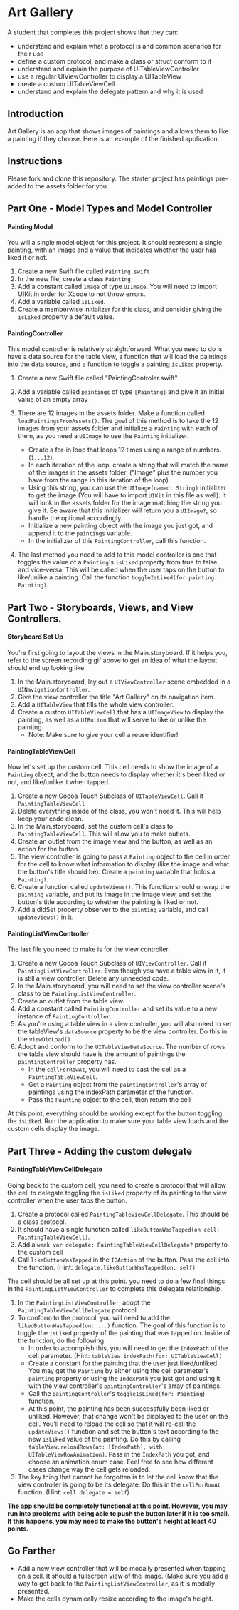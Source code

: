 # Art Gallery

A student that completes this project shows that they can:

- understand and explain what a protocol is and common scenarios for their use
- define a custom protocol, and make a class or struct conform to it
- understand and explain the purpose of UITableViewController
- use a regular UIViewController to display a UITableView
- create a custom UITableViewCell
- understand and explain the delegate pattern and why it is used

## Introduction

Art Gallery is an app that shows images of paintings and allows them to like a painting if they choose. Here is an example of the finished application:

[//]: ![](https://user-images.githubusercontent.com/16965587/43025789-56c5fa24-8c30-11e8-999e-abec67fcad88.gif) 

## Instructions

Please fork and clone this repository. The starter project has paintings pre-added to the assets folder for you.

## Part One - Model Types and Model Controller

#### Painting Model

You will a single model object for this project. It should represent a single painting, with an image and a value that indicates whether the user has liked it or not.

1. Create a new Swift file called `Painting.swift`
2. In the new file, create a class `Painting`
3. Add a constant called `image` of type `UIImage`. You will need to import UIKit in order for Xcode to not throw errors.
4. Add a variable called `isLiked`.
5. Create a memberwise initializer for this class, and consider giving the `isLiked` property a default value.

#### PaintingController

This model controller is relatively straightforward. What you need to do is have a data source for the table view, a function that will load the paintings into the data source, and a function to toggle a painting `isLiked` property.

1. Create a new Swift file called "PaintingControler.swift"
2. Add a variable called `paintings` of type `[Painting]` and give it an initial value of an empty array
3. There are 12 images in the assets folder. Make a function called `loadPaintingsFromAssets()`. The goal of this method is to take the 12 images from your assets folder and initialize a `Painting` with each of them, as you need a `UIImage` to use the  `Painting` initializer.
    - Create a for-in loop that loops 12 times using a range of numbers. (`1...12`).
    - In each iteration of the loop, create a string that will match the name of the images in the assets folder. ("Image" plus the number you have from the range in this iteration of the loop).
    - Using this string, you can use the `UIImage(named: String)` initializer to get the image (You will have to import `UIKit` in this file as well). It will look in the assets folder for the image matching the string you give it. Be aware that this initializer will return you a `UIImage?`, so handle the optional accordingly.
    - Initialize a new painting object with the image you just got, and append it to the `paintings` variable.
    - In the initializer of this `PaintingController`, call this function. 

4. The last method you need to add to this model controller is one that toggles the value of a `Painting`'s `isLiked` property from true to false, and vice-versa. This will be called when the user taps on the button to like/unlike a painting. Call the function `toggleIsLiked(for painting: Painting)`.

## Part Two - Storyboards, Views, and View Controllers.

#### Storyboard Set Up

You're first going to layout the views in the Main.storyboard. If it helps you, refer to the screen recording gif above to get an idea of what the layout should end up looking like.

1. In the Main.storyboard, lay out a `UIViewController` scene embedded in a `UINavigationController`.
2. Give the view controller the title "Art Gallery" on its navigation item.
3. Add a `UITableView` that fills the whole view controller.
4. Create a custom `UITableViewCell` that has a `UIImageView` to display the painting, as well as a `UIButton` that will serve to like or unlike the painting. 
   - Note: Make sure to give your cell a reuse identifier!

#### PaintingTableViewCell

Now let's set up the custom cell. This cell needs to show the image of a `Painting` object, and the button needs to display whether it's been liked or not, and like/unlike it when tapped.

1. Create a new Cocoa Touch Subclass of `UITableViewCell`. Call it `PaintingTableViewCell`
2. Delete everything inside of the class, you won't need it. This will help keep your code clean.
3. In the Main.storyboard, set the custom cell's class to `PaintingTableViewCell`. This will allow you to make outlets.
4. Create an outlet from the image view and the button, as well as an action for the button.
5. The view controller is going to pass a `Painting` object to the cell in order for the cell to know what information to display (like the image and what the button's title should be). Create a `painting` variable that holds a `Painting?`.
6. Create a function called `updateViews()`. This function should unwrap the `painting` variable, and put its image in the image view, and set the button's title according to whether the painting is liked or not.
7. Add a didSet property observer to the `painting` variable, and call `updateViews()` in it.

#### PaintingListViewController

The last file you need to make is for the view controller.

1. Create a new Cocoa Touch Subclass of `UIViewController`. Call it `PaintingListViewController`. Even though you have a table view in it, it is still a view controller. Delete any unneeded code.
2. In the Main.storyboard, you will need to set the view controller scene's class to be `PaintingListViewController`.
3. Create an outlet from the table view.
4. Add a constant called `PaintingController` and set its value to a new instance of `PaintingController`.
5. As you're using a table view in a view controller, you will also need to set the tableView's `dataSource` property to be the view controller. Do this in the `viewDidLoad()`
6. Adopt and conform to the `UITableViewDataSource`. The number of rows the table view should have is the amount of paintings the `paintingController` property has.
    - In the `cellForRowAt`, you will need to cast the cell as a `PaintingTableViewCell`.
    - Get a `Painting` object from the `paintingController`'s array of paintings using the indexPath parameter of the function.
    - Pass the `Painting` object to the cell, then return the cell

At this point, everything should be working except for the button toggling the `isLiked`. Run the application to make sure your table view loads and the custom cells display the image.

## Part Three - Adding the custom delegate

#### PaintingTableViewCellDelegate

Going back to the custom cell, you need to create a protocol that will allow the cell to delegate toggling the `isLiked` property of its painting to the view controller when the user taps the button.

1. Create a protocol called `PaintingTableViewCellDelegate`. This should be a class protocol.
2. It should have a single function called `likeButtonWasTapped(on cell: PaintingTableViewCell)`.
3. Add a `weak var delegate: PaintingTableViewCellDelegate?` property to the custom cell
4. Call `likeButtonWasTapped` in the `IBAction` of the button. Pass the cell into the function. (Hint: `delegate.likeButtonWasTapped(on: self)`

The cell should be all set up at this point. you need to do a few final things in the `PaintingListViewController` to complete this delegate relationship.

1. In the `PaintingListViewController`, adopt the `PaintingTableViewCellDelegate` protocol.
2. To conform to the protocol, you will need to add the `likedButtonWasTapped(on: ...)` function. The goal of this function is to toggle the `isLiked` property of the painting that was tapped on. Inside of the function, do the following:
     - In order to accomplish this, you will need to get the `IndexPath` of the cell parameter. (Hint: `tableView.indexPath(for: UITableViewCell)`
     - Create a constant for the painting that the user just liked/unliked. You may get the `Painting` by either using the cell parameter's `painting` property or using the `IndexPath` you just got and using it with the view controller's `paintingController`'s array of paintings.
     - Call the `paintingController`'s `toggleIsLiked(for: Painting`) function.
     - At this point, the painting has been successfully been liked or unliked. However, that change won't be displayed to the user on the cell. You'll need to reload the cell so that it will re-call the `updateViews()` function and set the button's text according to the new `isLiked` value of the painting. Do this by calling `tableView.reloadRows(at: [IndexPath], with: UITableViewRowAnimation)`. Pass in the `IndexPath` you got, and choose an animation enum case. Feel free to see how different cases change way the cell gets reloaded.
3. The key thing that cannot be forgotten is to let the cell know that the view controller is going to be its delegate. Do this in the `cellForRowAt` function. (Hint: `cell.delegate = self`)

**The app should be completely functional at this point. However, you may run into problems with being able to push the button later if it is too small. If this happens, you may need to make the button's height at least 40 points.**

## Go Farther

- Add a new view controller that will be modally presented when tapping on a cell. It should a fullscreen view of the image. (Make sure you add a way to get back to the `PaintingListViewController`, as it is modally presented.
- Make the cells dynamically resize according to the image's height. 
